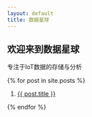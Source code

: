 ```yaml
---
layout: default
title: 数据星球
---
```


## 欢迎来到数据星球

专注于IoT数据的存储与分析

{% for post in site.posts %}
<ol>
    <li>
      <a href="{{ post.url }}">{{ post.title }}</a>
    </li>
</ol>
{% endfor %}
